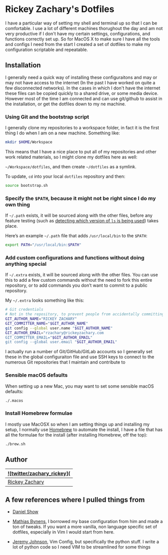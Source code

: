 # Rickey Zachary's Dotfiles

I have a particular way of setting my shell and terminal up so that I can be comfortable. I use a lot of different machines thorughout the day and am not very productive if I don't have my certain settings, configurations, and functions correctly set up. So for MacOS X to make sure I have all the tools and configs I need from the start I created a set of dotfiles to make my configuration scriptable and repeatable.


## Installation

I generally need a quick way of installing these configuraitons and may or may not have access to the internet (In the past I have worked on quite a few disconnected networks). In the cases in which I don't have the internet these files can be copied quickly to a shared drive, or some media device. However most of the time I am connected and can use git/github to assist in the installation, or get the dotfiles down to my ne machine.

### Using Git and the bootstrap script

I generally clone my repositories to a workspace folder, in fact it is the first thing I do when I am on a new machine. Something like:

```bash
mkdir $HOME/Workspace
```

This means that I have a nice place to put all of my repositories and other work related materials, so I might clone my dotfiles here as well:

`~/Workspace/dotfiles`, and then create `~/dotfiles` as a symlink.


To update, `cd` into your local `dotfiles` repository and then:

```bash
source bootstrap.sh
```

### Specify the `$PATH`, because it might not be right since I do my own thing

If `~/.path` exists, it will be sourced along with the other files, before any feature testing (such as [detecting which version of `ls` is being used](https://github.com/mathiasbynens/dotfiles/blob/aff769fd75225d8f2e481185a71d5e05b76002dc/.aliases#L21-L26)) takes place.

Here’s an example `~/.path` file that adds `/usr/local/bin` to the `$PATH`:

```bash
export PATH="/usr/local/bin:$PATH"
```

### Add custom configurations and functions without doing anything special

If `~/.extra` exists, it will be sourced along with the other files. You can use this to add a few custom commands without the need to fork this entire repository, or to add commands you don’t want to commit to a public repository.

My `~/.extra` looks something like this:

```bash
# Git credentials
# Not in the repository, to prevent people from accidentally committing under my name
GIT_AUTHOR_NAME="RICKEY ZACHARY"
GIT_COMMITTER_NAME="$GIT_AUTHOR_NAME"
git config --global user.name "$GIT_AUTHOR_NAME"
GIT_AUTHOR_EMAIL="rzachary@rickeyzachary.com
GIT_COMMITTER_EMAIL="$GIT_AUTHOR_EMAIL"
git config --global user.email "$GIT_AUTHOR_EMAIL"
```

I actually run a number of Git/GitHub/GitLab accounts so I generally set these in the global configuraiton file and use SSH keys to connect to the numerous Git repositories that I maintain and contribute to


### Sensible macOS defaults

When setting up a new Mac, you may want to set some sensible macOS defaults:

```bash
./.macos
```

### Install Homebrew formulae

I mostly use MacOSX so when I am setting things up and installing my setup, I normally use [Homebrew](https://brew.sh/) to automate the install, I have a file that has all the formulae for the install (after installing Homebrew, off the top):
```bash
./brew.sh
```

## Author

| [![twitter/zachary_rickey](](http://twitter.com/zachary_rickey "You should follow me on twitter @zachary_rickey") |
| ----------------------------------------------------------------------------------------------------------------- |
| [Rickey Zachary](https://rickeyzachary.com)                                                                       |

## A few references where I pulled things from

* [Daniel Show](https://github.com/Danielshow/BoxSetting)

* [Mathias Bynens](https://github.com/mathiasbynens/dotfiles), I borrowed my base configuration from him and made a ton of tweaks. If you want a more vanilla, non language specific set of dotfiles, especially in Vim I would start from here.

* [Jeremy Johnson](https://github.com/j1z0/vim-config), Vim Config, but specifically the python stuff. I write a lot of python code so I need VIM to be streamlined for some things
